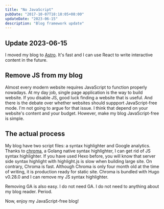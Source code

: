 ```yaml
---
title: "No JavaScript"
pubDate: "2017-10-07T18:18:05+08:00"
updateDate: "2023-06-15"
description: "Blog framework update"
---
```


## Update 2023-06-15
I moved my blog to [Astro](https://astro.build). It's fast and I can use React to write interactive content in the future.

## Remove JS from my blog
Almost every modern website requires JavaScript to function properly nowadays. At my day job, single page application is the way to build website. If you disable JS, good luck finding a website that is useful. And there is the debate over whether websites should suppport JavaScript-free mode. I'm not going to argue for that issue. I think that depend on your website's content and your budget. However, make my blog JavaScript-free is simple.

## The actual process
My blog have two script files: a syntax highlighter and Google analytics. Thanks to [chroma](https://github.com/alecthomas/chroma), a Golang native syntax highlighter, I can get rid of JS syntax highlighter. If you have used Hexo before, you will know that server side syntax highlight with highlight.js is slow when building large site. On contrary, Chroma is fast. Although Chroma is only four month old at the time of writing, it is production ready for static site. Chroma is bundled with Hugo v0.28.0 and I can remove my JS syntax highlighter.

Removing GA is also easy. I do not need GA. I do not need to anything about my blog reader. Period.

Now, enjoy my JavaScript-free blog!
